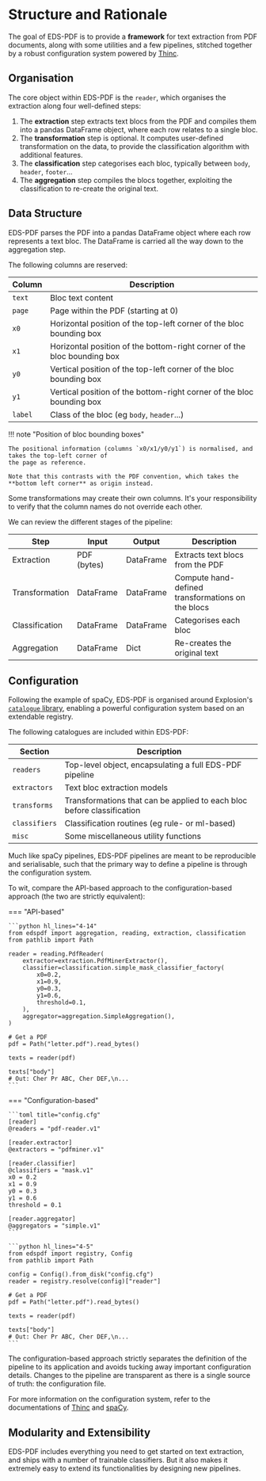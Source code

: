 # Structure and Rationale

The goal of EDS-PDF is to provide a **framework** for text extraction from PDF documents,
along with some utilities and a few pipelines, stitched together by a robust configuration
system powered by [Thinc](https://thinc.ai/docs/usage-config).

## Organisation

The core object within EDS-PDF is the `reader`, which organises the extraction along four
well-defined steps:

1. The **extraction** step extracts text blocs from the PDF and compiles them into a pandas DataFrame
   object, where each row relates to a single bloc.
2. The **transformation** step is optional. It computes user-defined transformation on the data,
   to provide the classification algorithm with additional features.
3. The **classification** step categorises each bloc, typically between `body`, `header`, `footer`...
4. The **aggregation** step compiles the blocs together, exploiting the classification to re-create the original text.

## Data Structure

EDS-PDF parses the PDF into a pandas DataFrame object where each row represents a text bloc.
The DataFrame is carried all the way down to the aggregation step.

The following columns are reserved:

| Column  | Description                                                             |
| ------- | ----------------------------------------------------------------------- |
| `text`  | Bloc text content                                                       |
| `page`  | Page within the PDF (starting at 0)                                     |
| `x0`    | Horizontal position of the top-left corner of the bloc bounding box     |
| `x1`    | Horizontal position of the bottom-right corner of the bloc bounding box |
| `y0`    | Vertical position of the top-left corner of the bloc bounding box       |
| `y1`    | Vertical position of the bottom-right corner of the bloc bounding box   |
| `label` | Class of the bloc (eg `body`, `header`...)                              |

!!! note "Position of bloc bounding boxes"

    The positional information (columns `x0/x1/y0/y1`) is normalised, and takes the top-left corner of
    the page as reference.

    Note that this contrasts with the PDF convention, which takes the **bottom left corner** as origin instead.

Some transformations may create their own columns. It's your responsibility to verify that
the column names do not override each other.

We can review the different stages of the pipeline:

| Step           | Input       | Output    | Description                                       |
| -------------- | ----------- | --------- | ------------------------------------------------- |
| Extraction     | PDF (bytes) | DataFrame | Extracts text blocs from the PDF                  |
| Transformation | DataFrame   | DataFrame | Compute hand-defined transformations on the blocs |
| Classification | DataFrame   | DataFrame | Categorises each bloc                             |
| Aggregation    | DataFrame   | Dict      | Re-creates the original text                      |

## Configuration

Following the example of spaCy, EDS-PDF is organised around Explosion's
[`catalogue` library](https://github.com/explosion/catalogue), enabling a powerful configuration
system based on an extendable registry.

The following catalogues are included within EDS-PDF:

| Section       | Description                                                            |
| ------------- | ---------------------------------------------------------------------- |
| `readers`     | Top-level object, encapsulating a full EDS-PDF pipeline                |
| `extractors`  | Text bloc extraction models                                            |
| `transforms`  | Transformations that can be applied to each bloc before classification |
| `classifiers` | Classification routines (eg rule- or ml-based)                         |
| `misc`        | Some miscellaneous utility functions                                   |

Much like spaCy pipelines, EDS-PDF pipelines are meant to be reproducible and serialisable,
such that the primary way to define a pipeline is through the configuration system.

To wit, compare the API-based approach to the configuration-based approach (the two are strictly equivalent):

=== "API-based"

    ```python hl_lines="4-14"
    from edspdf import aggregation, reading, extraction, classification
    from pathlib import Path

    reader = reading.PdfReader(
        extractor=extraction.PdfMinerExtractor(),
        classifier=classification.simple_mask_classifier_factory(
            x0=0.2,
            x1=0.9,
            y0=0.3,
            y1=0.6,
            threshold=0.1,
        ),
        aggregator=aggregation.SimpleAggregation(),
    )

    # Get a PDF
    pdf = Path("letter.pdf").read_bytes()

    texts = reader(pdf)

    texts["body"]
    # Out: Cher Pr ABC, Cher DEF,\n...
    ```

=== "Configuration-based"

    ```toml title="config.cfg"
    [reader]
    @readers = "pdf-reader.v1"

    [reader.extractor]
    @extractors = "pdfminer.v1"

    [reader.classifier]
    @classifiers = "mask.v1"
    x0 = 0.2
    x1 = 0.9
    y0 = 0.3
    y1 = 0.6
    threshold = 0.1

    [reader.aggregator]
    @aggregators = "simple.v1"
    ```

    ```python hl_lines="4-5"
    from edspdf import registry, Config
    from pathlib import Path

    config = Config().from_disk("config.cfg")
    reader = registry.resolve(config)["reader"]

    # Get a PDF
    pdf = Path("letter.pdf").read_bytes()

    texts = reader(pdf)

    texts["body"]
    # Out: Cher Pr ABC, Cher DEF,\n...
    ```

The configuration-based approach strictly separates the definition of the pipeline
to its application and avoids tucking away important configuration details.
Changes to the pipeline are transparent as there is a single source of truth: the configuration file.

For more information on the configuration system, refer to the documentations of
[Thinc](https://thinc.ai/docs/usage-config) and [spaCy](https://spacy.io/usage/training#config).

## Modularity and Extensibility

EDS-PDF includes everything you need to get started on text extraction, and ships with a number
of trainable classifiers. But it also makes it extremely easy to extend its functionalities by
designing new pipelines.
